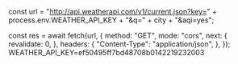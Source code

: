 const url =
    "http://api.weatherapi.com/v1/current.json?key=" +
    process.env.WEATHER_API_KEY +
    "&q=" +
    city +
    "&aqi=yes";

  const res = await fetch(url, {
    method: "GET",
    mode: "cors",
    next: {
      revalidate: 0,
    },
    headers: {
      "Content-Type": "application/json",
    },
  });
WEATHER_API_KEY=ef50495ff7bd48708b0142219232003